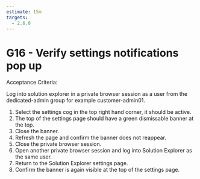 ```yaml
---
estimate: 15m
targets:
  - 2.6.0
---
```


# G16 - Verify settings notifications pop up

Acceptance Criteria:

Log into solution explorer in a private browser session as a user from the dedicated-admin group for example customer-admin01.

1. Select the settings cog in the top right hand corner, it should be active.
2. The top of the settings page should have a green dismissable banner at the top.
3. Close the banner.
4. Refresh the page and confirm the banner does not reappear.
5. Close the private browser session.
6. Open another private browser session and log into Solution Explorer as the same user.
6. Return to the Solution Explorer settings page. 
7. Confirm the banner is again visible at the top of the settings page.
